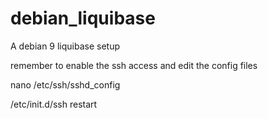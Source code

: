 # debian_liquibase
A debian 9 liquibase setup

remember to enable the ssh access and edit the config files

nano /etc/ssh/sshd_config

/etc/init.d/ssh restart
